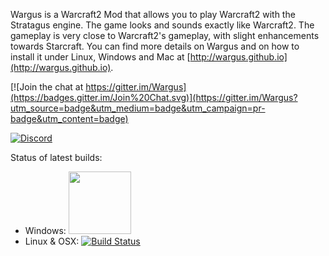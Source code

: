 Wargus is a Warcraft2 Mod that allows you to play Warcraft2 with the Stratagus engine. The game looks and sounds exactly like Warcraft2. The gameplay is very close to Warcraft2's gameplay, with slight enhancements towards Starcraft. You can find more details on Wargus and on how to install it under Linux, Windows and Mac at [http://wargus.github.io](http://wargus.github.io).

[![Join the chat at https://gitter.im/Wargus](https://badges.gitter.im/Join%20Chat.svg)](https://gitter.im/Wargus?utm_source=badge&utm_medium=badge&utm_campaign=pr-badge&utm_content=badge)

[![Discord](https://img.shields.io/discord/780082494447288340?style=flat-square&logo=discord&label=discord)](https://discord.gg/gHnEMKWF)

Status of latest builds:
- Windows: <a href="https://ci.appveyor.com/project/timfel/wargus"><img width="100" src="https://ci.appveyor.com/api/projects/status/github/Wargus/wargus?branch=master&svg=true"></a>
- Linux & OSX: [![Build Status](https://travis-ci.org/Wargus/wargus.svg?branch=master)](https://travis-ci.org/Wargus/wargus)
